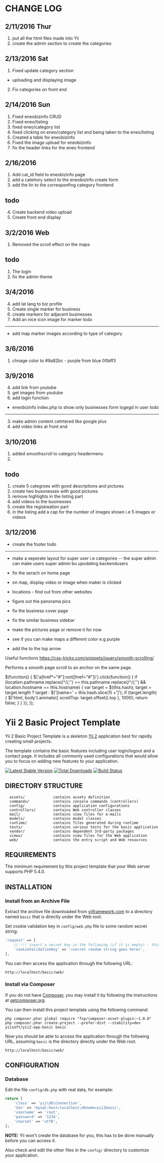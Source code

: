 CHANGE LOG
==========

2/11/2016 Thur
--------------
1. put all the html files made into Yii
2. create the admin section to create the categories 


2/13/2016 Sat
-------------
1. Fixed update category section
  - uploading and displaying image
2. Fix categories on front end 


2/14/2016 Sun
-------------
1. Fixed eneobizinfo CRUD
2. Fixed eneo/listing
3. fixed eneo/category list
4. fixed clicking on eneo/category list and being taken to the eneo/listing
5. Created a table for eneobizinfo
6. Fixed the image upload for eneobizinfo
7. fix the header links for the eneo frontend


2/16/2016
----------

1. Add cat_id field to eneobizinfo page
2. add a catehory select to the eneobizinfo create form
3. add the lin to the corresponfing category frontend

todo
-----

4. Create backend video upload 
5. Create front end display 

3/2/2016 Web
-------------
1. Removed the scroll effect on the maps

todo
----
1. The login
2. fix the admin theme


3/4/2016
--------
4. add lat lang to biz profile
1. Create single marker for business
2. create markers for adjacent businesses
3. Add an nice icon image for marker
todo
----

- add map marker images according to type of category 

3/6/2016
--------
1. chnage color to #9a82bc - purple from blue 00bff3

3/9/2016
--------
4. add link from youtube
5. get images from youtube
6. add login function
- eneobizinfo index.php to show only businesses form logegd in user
todo
----
3. make admin content cetntered like google plus
7. add video links at front end

3/10/2016
--------
1. added smoothscroll to category headermenu
2. 
todo
-----
1. create 5 categroes with good descriptions and pictures
2. create two busonesses with good pictures
3. remove highlights in the listing part
4. add videos to the businesses 
5. create the registreation part
6. in the listing add a cap for the number of images shown i.e 5 images or videos

3/12/2016
---------
- create the footer
todo
----
- make a seperate layout for super user i.e categories
-- the super admin can make users super admin bu upodating backendusers
- fix the serach on home page

- on map, display video or image when maker is clicked
- locations - find out from other websites
- figure out the panorama pics
- fix the business cover page
- fix the similar business sidebar
- make the pictures page or remove it for now
- see if you can make maps a different color e.g purple
- add the to the top arrow




Useful functions
https://css-tricks.com/snippets/jquery/smooth-scrolling/

Performs a smooth page scroll to an anchor on the same page.

$(function() {
  $('a[href*="#"]:not([href="#"])').click(function() {
    if (location.pathname.replace(/^\//,'') == this.pathname.replace(/^\//,'') && location.hostname == this.hostname) {
      var target = $(this.hash);
      target = target.length ? target : $('[name=' + this.hash.slice(1) +']');
      if (target.length) {
        $('html, body').animate({
          scrollTop: target.offset().top
        }, 1000);
        return false;
      }
    }
  });
});




Yii 2 Basic Project Template
============================

Yii 2 Basic Project Template is a skeleton [Yii 2](http://www.yiiframework.com/) application best for
rapidly creating small projects.

The template contains the basic features including user login/logout and a contact page.
It includes all commonly used configurations that would allow you to focus on adding new
features to your application.

[![Latest Stable Version](https://poser.pugx.org/yiisoft/yii2-app-basic/v/stable.png)](https://packagist.org/packages/yiisoft/yii2-app-basic)
[![Total Downloads](https://poser.pugx.org/yiisoft/yii2-app-basic/downloads.png)](https://packagist.org/packages/yiisoft/yii2-app-basic)
[![Build Status](https://travis-ci.org/yiisoft/yii2-app-basic.svg?branch=master)](https://travis-ci.org/yiisoft/yii2-app-basic)

DIRECTORY STRUCTURE
-------------------

      assets/             contains assets definition
      commands/           contains console commands (controllers)
      config/             contains application configurations
      controllers/        contains Web controller classes
      mail/               contains view files for e-mails
      models/             contains model classes
      runtime/            contains files generated during runtime
      tests/              contains various tests for the basic application
      vendor/             contains dependent 3rd-party packages
      views/              contains view files for the Web application
      web/                contains the entry script and Web resources



REQUIREMENTS
------------

The minimum requirement by this project template that your Web server supports PHP 5.4.0.


INSTALLATION
------------

### Install from an Archive File

Extract the archive file downloaded from [yiiframework.com](http://www.yiiframework.com/download/) to
a directory named `basic` that is directly under the Web root.

Set cookie validation key in `config/web.php` file to some random secret string:

```php
'request' => [
    // !!! insert a secret key in the following (if it is empty) - this is required by cookie validation
    'cookieValidationKey' => '<secret random string goes here>',
],
```

You can then access the application through the following URL:

~~~
http://localhost/basic/web/
~~~


### Install via Composer

If you do not have [Composer](http://getcomposer.org/), you may install it by following the instructions
at [getcomposer.org](http://getcomposer.org/doc/00-intro.md#installation-nix).

You can then install this project template using the following command:

~~~
php composer.phar global require "fxp/composer-asset-plugin:~1.0.0"
php composer.phar create-project --prefer-dist --stability=dev yiisoft/yii2-app-basic basic
~~~

Now you should be able to access the application through the following URL, assuming `basic` is the directory
directly under the Web root.

~~~
http://localhost/basic/web/
~~~


CONFIGURATION
-------------

### Database

Edit the file `config/db.php` with real data, for example:

```php
return [
    'class' => 'yii\db\Connection',
    'dsn' => 'mysql:host=localhost;dbname=yii2basic',
    'username' => 'root',
    'password' => '1234',
    'charset' => 'utf8',
];
```

**NOTE:** Yii won't create the database for you, this has to be done manually before you can access it.

Also check and edit the other files in the `config/` directory to customize your application.

